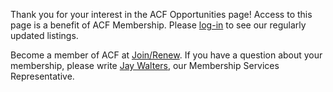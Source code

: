 Thank you for your interest in the ACF Opportunities page!  Access to this page is a benefit of ACF Membership. Please [log-in](/user/login?destination=opportunities-upcoming) to see our regularly updated listings.

Become a member of ACF at [Join/Renew](http://dev.acfmusic.org/get-involved/join-renew). If you have a question about your membership, please write [Jay Walters](mailto:jwalters@composersforum.org), our Membership Services Representative.
